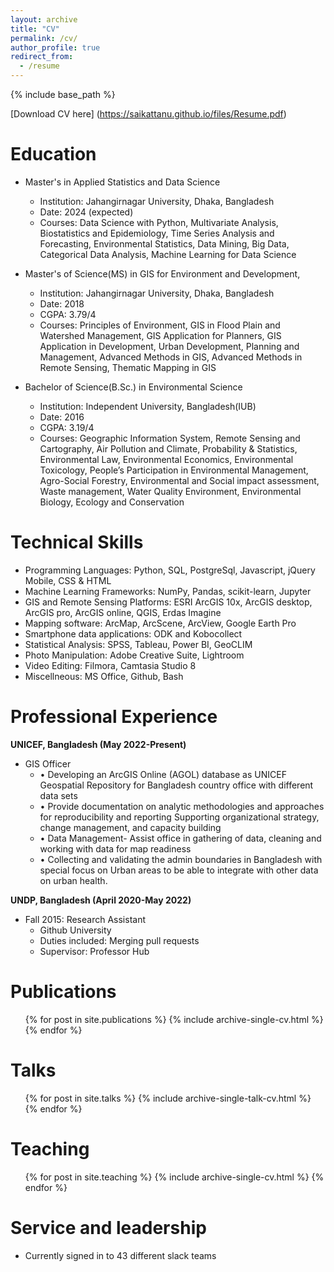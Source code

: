 ```yaml
---
layout: archive
title: "CV"
permalink: /cv/
author_profile: true
redirect_from:
  - /resume
---
```


{% include base_path %}

[Download CV here] (https://saikattanu.github.io/files/Resume.pdf)

Education
======
* Master's in Applied Statistics and Data Science
  * Institution: Jahangirnagar University, Dhaka, Bangladesh
  * Date: 2024 (expected)
  * Courses: Data Science with Python, Multivariate Analysis, Biostatistics and Epidemiology, Time Series Analysis and  Forecasting, Environmental Statistics, Data Mining, Big Data, Categorical Data Analysis, Machine Learning for Data Science

* Master's of Science(MS) in GIS for Environment and Development, 
  * Institution: Jahangirnagar University, Dhaka, Bangladesh
  * Date: 2018
  * CGPA: 3.79/4
  * Courses: Principles of Environment, GIS in Flood Plain and Watershed Management, GIS Application for Planners, GIS Application in Development, Urban Development, Planning and Management, Advanced Methods in GIS, Advanced Methods in Remote Sensing, Thematic Mapping in GIS


* Bachelor of Science(B.Sc.) in Environmental Science
  * Institution: Independent University, Bangladesh(IUB)
  * Date: 2016
  * CGPA: 3.19/4
  * Courses: Geographic Information System, Remote Sensing and Cartography, Air Pollution and Climate, Probability & Statistics, Environmental Law, Environmental Economics, Environmental Toxicology, People’s Participation in Environmental Management, Agro-Social Forestry, Environmental and Social impact assessment, Waste management, Water Quality Environment, Environmental Biology, Ecology and Conservation

Technical Skills
======
* Programming Languages: Python, SQL, PostgreSql, Javascript, jQuery Mobile, CSS & HTML 
* Machine Learning Frameworks: NumPy, Pandas, scikit-learn, Jupyter
* GIS and Remote Sensing Platforms: ESRI ArcGIS 10x, ArcGIS desktop, ArcGIS pro, ArcGIS online, QGIS, Erdas Imagine
* Mapping software: ArcMap, ArcScene, ArcView, Google Earth Pro 
* Smartphone data applications: ODK and Kobocollect
* Statistical Analysis: SPSS, Tableau, Power BI, GeoCLIM
* Photo Manipulation: Adobe Creative Suite, Lightroom
* Video Editing: Filmora, Camtasia Studio 8
* Miscellneous: MS Office, Github, Bash


Professional Experience
======
**UNICEF, Bangladesh (May 2022-Present)**
* GIS Officer
  * •	Developing an ArcGIS Online (AGOL) database as UNICEF Geospatial Repository for Bangladesh country office with different data sets
  * •	Provide documentation on analytic methodologies and approaches for reproducibility and reporting Supporting organizational strategy, change management, and capacity building
  * •	Data Management- Assist office in gathering of data, cleaning and working with data for map readiness
  * •	Collecting and validating the admin boundaries in Bangladesh with special focus on Urban areas to be able to integrate with other data on urban health.

**UNDP, Bangladesh (April 2020-May 2022)**
* Fall 2015: Research Assistant
  * Github University
  * Duties included: Merging pull requests
  * Supervisor: Professor Hub
  


Publications
======
  <ul>{% for post in site.publications %}
    {% include archive-single-cv.html %}
  {% endfor %}</ul>
  
Talks
======
  <ul>{% for post in site.talks %}
    {% include archive-single-talk-cv.html %}
  {% endfor %}</ul>
  
Teaching
======
  <ul>{% for post in site.teaching %}
    {% include archive-single-cv.html %}
  {% endfor %}</ul>
  
Service and leadership
======
* Currently signed in to 43 different slack teams
